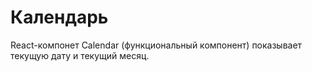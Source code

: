 # Календарь

React-компонет Calendar (функциональный компонент) показывает текущую дату и текущий месяц.
